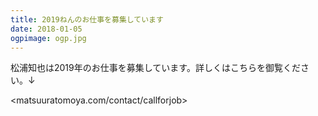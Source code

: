 ```yaml
---
title: 2019ねんのお仕事を募集しています
date: 2018-01-05
ogpimage: ogp.jpg
---
```


松浦知也は2019年のお仕事を募集しています。詳しくはこちらを御覧ください。↓

<matsuuratomoya.com/contact/callforjob>
